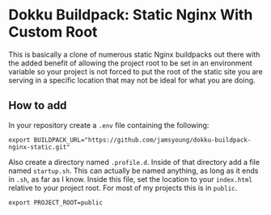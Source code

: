 # Dokku Buildpack: Static Nginx With Custom Root
This is basically a clone of numerous static Nginx buildpacks out there with
the added benefit of allowing the project root to be set in an environment
variable so your project is not forced to put the root of the static site you
are serving in a specific location that may not be ideal for what you are
doing.


## How to add
In your repository create a `.env` file containing the following:

```
export BUILDPACK_URL="https://github.com/jamsyoung/dokku-buildpack-nginx-static.git"
```

Also create a directory named `.profile.d`.  Inside of that directory add a file
named `startup.sh`.  This can actually be named anything, as long as it ends in
`.sh`, as far as I know.  Inside this file, set the location to your
`index.html` relative to your project root.  For most of my projects this is in
`public`.

```
export PROJECT_ROOT=public
```
